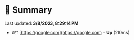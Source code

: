 # 📖 Summary
Last updated: **3/8/2023, 8:29:14 PM**

- `GET` [https://google.com](https://google.com) - **Up** (210ms)
